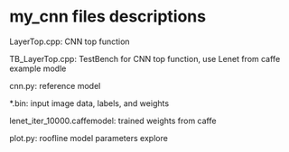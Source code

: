 # my_cnn files descriptions

LayerTop.cpp: CNN top function

TB_LayerTop.cpp: TestBench for CNN top function, use Lenet from caffe example modle

cnn.py: reference model

*.bin: input image data, labels, and weights

lenet_iter_10000.caffemodel: trained weights from caffe

plot.py: roofline model parameters explore

 
